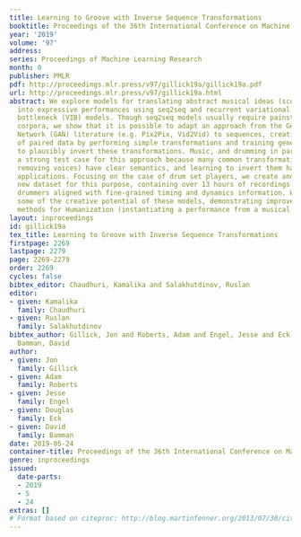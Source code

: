 ```yaml
---
title: Learning to Groove with Inverse Sequence Transformations
booktitle: Proceedings of the 36th International Conference on Machine Learning
year: '2019'
volume: '97'
address: 
series: Proceedings of Machine Learning Research
month: 0
publisher: PMLR
pdf: http://proceedings.mlr.press/v97/gillick19a/gillick19a.pdf
url: http://proceedings.mlr.press/v97/gillick19a.html
abstract: We explore models for translating abstract musical ideas (scores, rhythms)
  into expressive performances using seq2seq and recurrent variational information
  bottleneck (VIB) models. Though seq2seq models usually require painstakingly aligned
  corpora, we show that it is possible to adapt an approach from the Generative Adversarial
  Network (GAN) literature (e.g. Pix2Pix, Vid2Vid) to sequences, creating large volumes
  of paired data by performing simple transformations and training generative models
  to plausibly invert these transformations. Music, and drumming in particular, provides
  a strong test case for this approach because many common transformations (quantization,
  removing voices) have clear semantics, and learning to invert them has real-world
  applications. Focusing on the case of drum set players, we create and release a
  new dataset for this purpose, containing over 13 hours of recordings by professional
  drummers aligned with fine-grained timing and dynamics information. We also explore
  some of the creative potential of these models, demonstrating improvements on state-of-the-art
  methods for Humanization (instantiating a performance from a musical score).
layout: inproceedings
id: gillick19a
tex_title: Learning to Groove with Inverse Sequence Transformations
firstpage: 2269
lastpage: 2279
page: 2269-2279
order: 2269
cycles: false
bibtex_editor: Chaudhuri, Kamalika and Salakhutdinov, Ruslan
editor:
- given: Kamalika
  family: Chaudhuri
- given: Ruslan
  family: Salakhutdinov
bibtex_author: Gillick, Jon and Roberts, Adam and Engel, Jesse and Eck, Douglas and
  Bamman, David
author:
- given: Jon
  family: Gillick
- given: Adam
  family: Roberts
- given: Jesse
  family: Engel
- given: Douglas
  family: Eck
- given: David
  family: Bamman
date: 2019-05-24
container-title: Proceedings of the 36th International Conference on Machine Learning
genre: inproceedings
issued:
  date-parts:
  - 2019
  - 5
  - 24
extras: []
# Format based on citeproc: http://blog.martinfenner.org/2013/07/30/citeproc-yaml-for-bibliographies/
---
```

